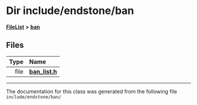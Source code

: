 

# Dir include/endstone/ban



[**FileList**](files.md) **>** [**ban**](dir_f1b1f2e9abb31749ef58cd98f22bcd78.md)












## Files

| Type | Name |
| ---: | :--- |
| file | [**ban\_list.h**](ban__list_8h.md) <br> |



























































------------------------------
The documentation for this class was generated from the following file `include/endstone/ban/`

